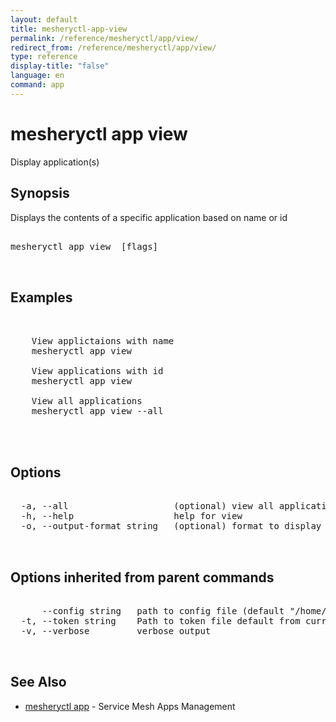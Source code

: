 ```yaml
---
layout: default
title: mesheryctl-app-view
permalink: /reference/mesheryctl/app/view/
redirect_from: /reference/mesheryctl/app/view/
type: reference
display-title: "false"
language: en
command: app
---
```


# mesheryctl app view

Display application(s)

## Synopsis

Displays the contents of a specific application based on name or id

<pre class='codeblock-pre'>
<div class='codeblock'>
mesheryctl app view <application name> [flags]

</div>
</pre> 

## Examples

<pre class='codeblock-pre'>
<div class='codeblock'>

	View applictaions with name
	mesheryctl app view <app-name>

	View applications with id
	mesheryctl app view <app-id>

	View all applications
	mesheryctl app view --all
	

</div>
</pre> 

## Options

<pre class='codeblock-pre'>
<div class='codeblock'>
  -a, --all                    (optional) view all applications available
  -h, --help                   help for view
  -o, --output-format string   (optional) format to display in [json|yaml] (default "yaml")

</div>
</pre>

## Options inherited from parent commands

<pre class='codeblock-pre'>
<div class='codeblock'>
      --config string   path to config file (default "/home/admin-pc/.meshery/config.yaml")
  -t, --token string    Path to token file default from current context
  -v, --verbose         verbose output

</div>
</pre>

## See Also

* [mesheryctl app](app/)	 - Service Mesh Apps Management


